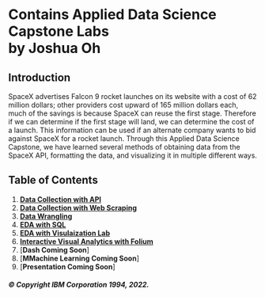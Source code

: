 # Contains Applied Data Science Capstone Labs </br> by Joshua Oh

## Introduction

SpaceX advertises Falcon 9 rocket launches on its website with a cost of 62 million dollars; other providers cost upward of 165 million dollars each, much of the savings is because SpaceX can reuse the first stage. Therefore if we can determine if the first stage will land, we can determine the cost of a launch. This information can be used if an alternate company wants to bid against SpaceX for a rocket launch. Through this Applied Data Science Capstone, we have learned several
methods of obtaining data from the SpaceX API, formatting the data, and visualizing it in multiple different ways.

## Table of Contents

1. [**Data Collection with API**](https://github.com/JosuOh/CourseraDS/blob/main/ADS-Capstone/jupyter-labs-spacex-data-collection-api.ipynb)
2. [**Data Collection with Web Scraping**](https://github.com/JosuOh/CourseraDS/blob/main/ADS-Capstone/jupyter-labs-webscraping.ipynb)
3. [**Data Wrangling**](https://github.com/JosuOh/CourseraDS/blob/main/ADS-Capstone/labs-jupyter-spacex-data_wrangling_jupyterlite.jupyterlite.ipynb)
4. [**EDA with SQL**](https://github.com/JosuOh/CourseraDS/blob/main/ADS-Capstone/jupyter-labs-eda-sql-coursera_sqllite.ipynb)
5. [**EDA with Visulaization Lab**](https://github.com/JosuOh/CourseraDS/blob/main/ADS-Capstone/jupyter-labs-eda-dataviz.ipynb.jupyterlite.ipynb)
6. [**Interactive Visual Analytics with Folium**]()
7. [**Dash Coming Soon**]
8. [**MMachine Learning Coming Soon**]
9. [**Presentation Coming Soon**]

##### © Copyright IBM Corporation 1994, 2022.
